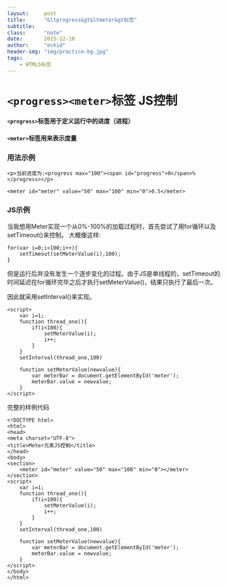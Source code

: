 ```yaml
---
layout:     post
title:      "&ltprogress&gt&ltmeter&gt标签"
subtitle:   
class:		"note"
date:       2015-12-10 
author:     "eckid"
header-img: "img/practice-bg.jpg"
tags:
    - HTML5标签
---
```


# `<progress><meter>`标签 JS控制

#### `<progress>`标签用于定义运行中的进度（进程）

#### `<meter>`标签用来表示度量		

### 用法示例
	<p>当前进度为:<progress max="100"><span id="progress">0</span>%</progress></p>

	<meter id="meter" value="50" max="100" min="0">0.5</meter>

### JS示例

当我想用Meter实现一个从0%-100%的加载过程时，首先尝试了用for循环以及setTimeout()来控制。
大概像这样:
	
	for(var i=0;i<100;i++){
		setTimeout(setMeterValue(i),100);
	}

但是运行后并没有发生一个逐步变化的过程。由于JS是单线程的，setTimeout的时间延迟在for循环完毕之后才执行setMeterValue()，结果只执行了最后一次。

因此就采用setInterval()来实现。

	<script>
		var i=1;
		function thread_one(){
			if(i<100){
				setMeterValue(i);
				i++;
			}
		}
		setInterval(thread_one,100)
	
		function setMeterValue(newvalue){
			var meterBar = document.getElementById('meter');
			meterBar.value = newvalue;
		}
	</script>

完整的样例代码

	<!DOCTYPE html>
	<html>
	<head>
	<meta charset="UTF-8">
	<title>Meter元素JS控制</title>
	</head>
	<body>
	<section>
		<meter id="meter" value="50" max="100" min="0"></meter>
	</section>
	<script>
		var i=1;
		function thread_one(){
			if(i<100){
				setMeterValue(i);
				i++;
			}
		}
		setInterval(thread_one,100)

		function setMeterValue(newvalue){
			var meterBar = document.getElementById('meter');
			meterBar.value = newvalue;
		}
	</script>
	</body>
	</html>
